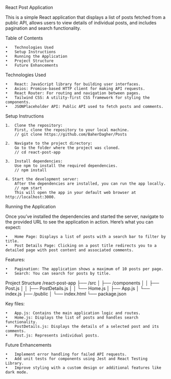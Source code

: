 React Post Application

This is a simple React application that displays a list of posts fetched from a public API, allows users to view details of individual posts, and includes pagination and search functionality.

Table of Contents

	•	Technologies Used
	•	Setup Instructions
	•	Running the Application
	•	Project Structure
	•	Future Enhancements

Technologies Used

	•	React: JavaScript library for building user interfaces.
	•	Axios: Promise-based HTTP client for making API requests.
	•	React Router: For routing and navigation between pages.
	•	Tailwind CSS: A utility-first CSS framework for styling the components.
	•	JSONPlaceholder API: Public API used to fetch posts and comments.

Setup Instructions

	1.	Clone the repository:
        First, clone the repository to your local machine.
        // git clone https://github.com/BaherDagher/Posts   

	2.	Navigate to the project directory:
        Go to the folder where the project was cloned.
        // cd react-post-app

    3.	Install dependencies:
        Use npm to install the required dependencies.
        // npm install

    4. Start the development server:
        After the dependencies are installed, you can run the app locally.
        // npm start
        This will open the app in your default web browser at http://localhost:3000.

Running the Application

Once you’ve installed the dependencies and started the server, navigate to the provided URL to see the application in action. Here’s what you can expect:

	•	Home Page: Displays a list of posts with a search bar to filter by title.
	•	Post Details Page: Clicking on a post title redirects you to a detailed page with post content and associated comments.

Features:

	•	Pagination: The application shows a maximum of 10 posts per page.
	•	Search: You can search for posts by title.

Project Structure
/react-post-app
├── /src
│   ├── /components
│   │   ├── Post.js
│   │   ├── PostDetails.js
│   │   └── Home.js
│   ├── App.js
│   └── index.js
├── /public
│   └── index.html
└── package.json

Key files:

	•	App.js: Contains the main application logic and routes.
	•	Home.js: Displays the list of posts and handles search functionality.
	•	PostDetails.js: Displays the details of a selected post and its comments.
	•	Post.js: Represents individual posts.

Future Enhancements

	•	Implement error handling for failed API requests.
	•	Add unit tests for components using Jest and React Testing Library.
	•	Improve styling with a custom design or additional features like dark mode.
